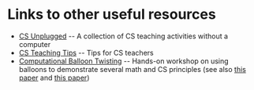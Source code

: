# Links to other useful resources

* [CS Unplugged](https://csunplugged.org/en/) -- A collection of CS teaching activities without a computer
* [CS Teaching Tips](http://csteachingtips.org/) -- Tips for CS teachers
* [Computational Balloon Twisting](http://archive.bridgesmathart.org/2010/bridges2010-515.html) -- Hands-on workshop on using balloons to demonstrate several math and CS principles \(see also [this paper](http://vihart.com/wp-content/uploads/2016/08/Demaine-Hart-Computational-Balloon-Twisting.pdf) and [this paper](http://erikdemaine.org/papers/Balloons_ShapingSpace2/paper.pdf)\)
